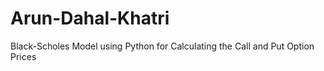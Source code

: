 # Arun-Dahal-Khatri
Black-Scholes Model using Python for  Calculating the Call and Put Option Prices
